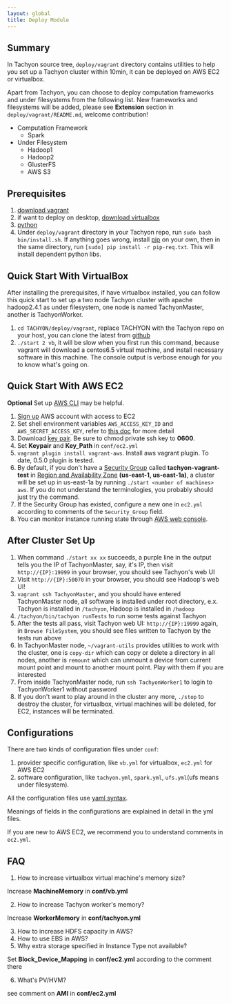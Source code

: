 ```yaml
---
layout: global
title: Deploy Module
---
```


## Summary

In Tachyon source tree, `deploy/vagrant` directory contains utilities to help you set up a Tachyon cluster within 10min, it can be deployed on AWS EC2 or virtualbox.

Apart from Tachyon, you can choose to deploy computation frameworks and under filesystems from the following list. New frameworks and filesystems will be added, please see **Extension** section in `deploy/vagrant/README.md`, welcome contribution!

* Computation Framework
  * Spark
* Under Filesystem
  * Hadoop1
  * Hadoop2
  * GlusterFS
  * AWS S3

## Prerequisites

1. [download vagrant](https://www.vagrantup.com/downloads.html)
2. if want to deploy on desktop, [download virtualbox](https://www.virtualbox.org/wiki/Downloads)
3. [python](http://python.org/)
4. Under `deploy/vagrant` directory in your Tachyon repo, run `sudo bash bin/install.sh`. If anything goes wrong, install [pip](https://pip.pypa.io/en/latest/installing.html) on your own, then in the same directory, run `[sudo] pip install -r pip-req.txt`. This will install dependent python libs.

## Quick Start With VirtualBox

After installing the prerequisites, if have virtualbox installed, you can follow this quick start to set up a two node Tachyon cluster with apache hadoop2.4.1 as under filesystem, one node is named TachyonMaster, another is TachyonWorker.

1. `cd TACHYON/deploy/vagrant`, replace TACHYON with the Tachyon repo on your host, you can clone the latest from [github](https://github.com/amplab/tachyon.git)
2. `./start 2 vb`, it will be slow when you first run this command, because vagrant will download a centos6.5 virtual machine, and install necessary software in this machine. The console output is verbose enough for you to know what's going on. 

## Quick Start With AWS EC2

**Optional** Set up [AWS CLI](http://docs.aws.amazon.com/AWSEC2/latest/CommandLineReference/ec2-cli-get-set-up.html) may be helpful.

1. [Sign up](https://aws.amazon.com/) AWS account with access to EC2
2. Set shell environment variables `AWS_ACCESS_KEY_ID` and `AWS_SECRET_ACCESS_KEY`, 
refer to [this doc](http://docs.aws.amazon.com/AWSSimpleQueueService/latest/SQSGettingStartedGuide/AWSCredentials.html) for more detail
3. Download [key pair](http://docs.aws.amazon.com/AWSEC2/latest/UserGuide/ec2-key-pairs.html). Be sure 
to chmod private ssh key to **0600**. 
4. Set **Keypair** and **Key_Path** in `conf/ec2.yml`
5. `vagrant plugin install vagrant-aws`. Install aws vagrant plugin. To date, 0.5.0 plugin is tested.
6. By default, if you don't have a [Security Group](http://docs.aws.amazon.com/AWSEC2/latest/UserGuide/using-network-security.html) 
called **tachyon-vagrant-test** in [Region and Availability Zone](http://docs.aws.amazon.com/AWSEC2/latest/UserGuide/using-regions-availability-zones.html) **(us-east-1, us-east-1a)**,
a cluster will be set up in us-east-1a by running `./start <number of machines> aws`.
If you do not understand the terminologies, you probably should just try the command.
7. If the Security Group has existed, configure a new one in `ec2.yml` according to comments of the `Security_Group` field.
8. You can monitor instance running state through [AWS web console](https://console.aws.amazon.com).

## After Cluster Set Up
1. When command `./start xx xx` succeeds, a purple line in the output tells you the IP of TachyonMaster, say, it's IP, then visit `http://{IP}:19999` in your browser, you should see Tachyon's web UI
2. Visit `http://{IP}:50070` in your browser, you should see Hadoop's web UI!
3. `vagrant ssh TachyonMaster`, and you should have entered TachyonMaster node, all software is installed under root directory, e.x. Tachyon is installed in `/tachyon`, Hadoop is installed in `/hadoop`
4. `/tachyon/bin/tachyon runTests` to run some tests against Tachyon
5. After the tests all pass, visit Tachyon web UI: `http://{IP}:19999` again, in `Browse FileSystem`, you should see files written to Tachyon by the tests run above
6. In TachyonMaster node, `~/vagrant-utils` provides utilities to work with the cluster, one is `copy-dir` which can copy or delete a directory in all nodes, another is `remount` which can unmount a device from current mount point and mount to another mount point. Play with them if you are interested
7. From inside TachyonMaster node, run `ssh TachyonWorker1` to login to TachyonWorker1 without password
8. If you don't want to play around in the cluster any more, `./stop` to destroy the cluster, 
for virtualbox, virtual machines will be deleted, for EC2, instances will be terminated.

## Configurations

There are two kinds of configuration files under `conf`:

1. provider specific configuration, like `vb.yml` for virtualbox, `ec2.yml` for AWS EC2
2. software configuration, like `tachyon.yml`, `spark.yml`, `ufs.yml`(ufs means under filesystem). 

All the configuration files use [yaml syntax](http://en.wikipedia.org/wiki/YAML).

Meanings of fields in the configurations are explained in detail in the yml files.

If you are new to AWS EC2, we recommend you to understand comments in `ec2.yml`.

## FAQ

1. How to increase virtualbox virtual machine's memory size?

  Increase **MachineMemory** in **conf/vb.yml**

2. How to increase Tachyon worker's memory?

  Increase **WorkerMemory** in **conf/tachyon.yml**

3. How to increase HDFS capacity in AWS?
4. How to use EBS in AWS?
5. Why extra storage specified in Instance Type not available?

  Set **Block_Device_Mapping** in **conf/ec2.yml** according to the comment there

6. What's PV/HVM?

  see comment on **AMI** in **conf/ec2.yml**
